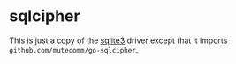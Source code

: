 # sqlcipher

This is just a copy of the [sqlite3](https://github.com/nokia/migrate/blob/master/database/sqlite3) driver except that it imports `github.com/mutecomm/go-sqlcipher`.